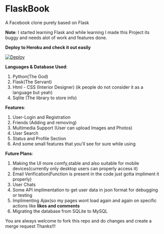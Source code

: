 # FlaskBook

A Facebook clone purely based on Flask

<b>Note</b>: I started learning Flask and while learning I made this Project its buggy and needs alot of work and features done.

<b>Deploy to Heroku and check it out easily</b>

[![Deploy](https://www.herokucdn.com/deploy/button.svg)](https://heroku.com/deploy)


<b>Languages & Database Used</b>:
  1. Python(The God)
  2. Flask(The Servant)
  3. Html - CSS (Interior Designer) (ik people do not consider it as a language but yeah)
  4. Sqlite (The library to store info)

<b>Features</b>:
  1. User-Login and Registration 
  2. Friends (Adding and removing)
  3. Multimedia Support (User can upload Images and Photos)
  4. User Search
  5. Status and Profile Section
  6. And some small features that you'll see for sure while using
  
<b>Future Plans</b>:
  1. Making the UI more comfy,stable and also suitable for mobile devices(currently only desktop users can properly access it)
  2. Email Verification(Function is present in the code just gotta impliment it properly)
  3. User Chats
  4. Some API implimentation to get user data in json format for debugging or testing
  5. Implimenting Ajax(so my pages wont load again and again on specific actions like <b>likes and comments</b>
  6. Migrating the database from SQLite to MySQL
  
You are always welcome to fork this repo and do changes and create a merge request Thanks!!!
